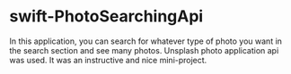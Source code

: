 # swift-PhotoSearchingApi
In this application, you can search for whatever type of photo you want in the search section and see many photos. 
Unsplash photo application api was used. It was an instructive and nice mini-project.
